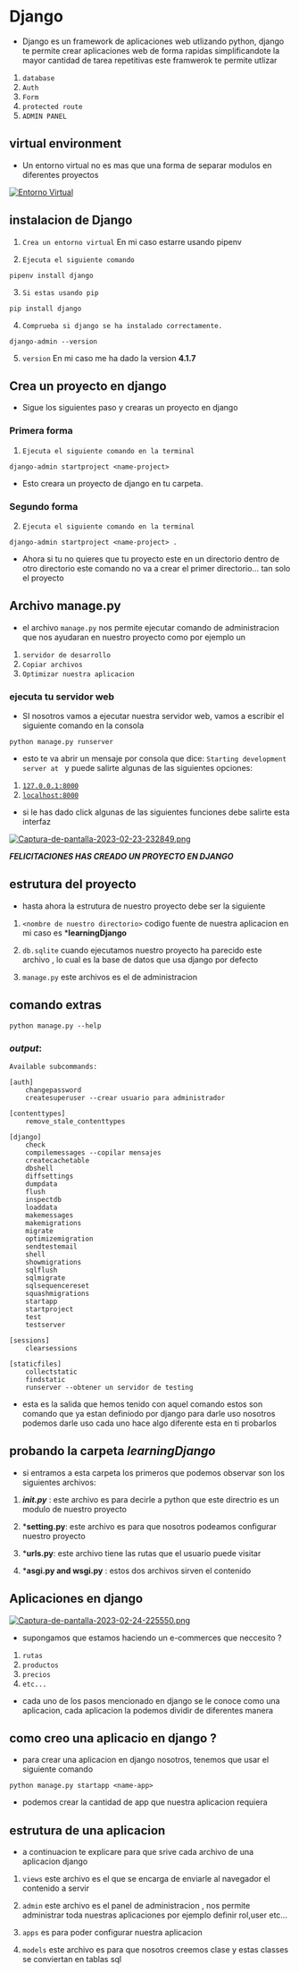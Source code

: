 # Django

- Django es un framework de aplicaciones web utlizando python, django te permite crear aplicaciones web de forma rapidas simplificandote la mayor cantidad de tarea repetitivas este framwerok te permite utlizar

1. `database`
2. `Auth`
3. `Form`
4. `protected route`
5. `ADMIN PANEL`

## virtual environment

- Un entorno virtual no es mas que una forma de separar modulos en diferentes proyectos

[![Entorno Virtual](https://i.postimg.cc/0ybL5w2Y/Captura-de-pantalla-2023-02-23-225531.png)](https://postimg.cc/87gytsvc)

## instalacion de Django

1. `Crea un entorno virtual` En mi caso estarre usando pipenv

2. `Ejecuta el siguiente comando`

```
pipenv install django
```

3. `Si estas usando pip`

```
pip install django
```

4. `Comprueba si django se ha instalado correctamente.`

```
django-admin --version
```

5. `version` En mi caso me ha dado la version **4.1.7**

## Crea un proyecto en django

- Sigue los siguientes paso y crearas un proyecto en django

### Primera forma

1. `Ejecuta el siguiente comando en la terminal`

```
django-admin startproject <name-project>
```

- Esto creara un proyecto de django en tu carpeta.

### Segundo forma

2. `Ejecuta el siguiente comando en la terminal`

```
django-admin startproject <name-project> .
```

- Ahora si tu no quieres que tu proyecto este en un directorio dentro de otro directorio este comando no va a crear el primer directorio... tan solo el proyecto

## Archivo manage.py

- el archivo `manage.py` nos permite ejecutar comando de administracion que nos ayudaran en nuestro proyecto como por ejemplo un

1. `servidor de desarrollo`
2. `Copiar archivos`
3. `Optimizar nuestra aplicacion`

### ejecuta tu servidor web

- SI nosotros vamos a ejecutar nuestra servidor web, vamos a escribir el siguiente comando en la consola

```
python manage.py runserver
```

- esto te va abrir un mensaje por consola que dice:
  `Starting development server at ` y puede salirte algunas de las siguientes opciones:

1. [`127.0.0.1:8000`](http://`127.0.0.1:8000)
2. [`localhost:8000`](`localhost:8000)

- si le has dado click algunas de las siguientes funciones debe salirte esta interfaz

[![Captura-de-pantalla-2023-02-23-232849.png](https://i.postimg.cc/JnpdNrp3/Captura-de-pantalla-2023-02-23-232849.png)](https://postimg.cc/LYZTRpKh)

**_FELICITACIONES HAS CREADO UN PROYECTO EN DJANGO_**

## estrutura del proyecto

- hasta ahora la estrutura de nuestro proyecto debe ser la siguiente

1. `<nombre de nuestro directorio>` codigo fuente de nuestra aplicacion en mi caso es ***learningDjango**

2. `db.sqlite` cuando ejecutamos nuestro proyecto ha parecido este archivo , lo cual es la base de datos que usa django por defecto

3. `manage.py` este archivos es el de administracion

## comando extras

```
python manage.py --help
```

### ***output***: 
```
Available subcommands:

[auth]
    changepassword
    createsuperuser --crear usuario para administrador

[contenttypes]
    remove_stale_contenttypes

[django]
    check
    compilemessages --copilar mensajes
    createcachetable
    dbshell
    diffsettings
    dumpdata
    flush
    inspectdb
    loaddata
    makemessages
    makemigrations
    migrate
    optimizemigration
    sendtestemail
    shell
    showmigrations
    sqlflush
    sqlmigrate
    sqlsequencereset
    squashmigrations
    startapp
    startproject
    test
    testserver

[sessions]
    clearsessions

[staticfiles]
    collectstatic
    findstatic
    runserver --obtener un servidor de testing
```

* esta es la salida que hemos tenido con aquel comando estos son comando que ya estan definiodo por django para darle uso nosotros podemos darle uso cada uno hace algo diferente esta en ti probarlos



## probando la carpeta ***learningDjango***

* si entramos a esta carpeta los primeros que podemos observar son los siguientes archivos: 

1. ***init.py*** : este archivo es para decirle a python que este directrio es un modulo de nuestro proyecto

2. ***setting.py**: este archivo es para que nosotros podeamos configurar nuestro proyecto

3. ***urls.py**: este archivo tiene las rutas que el usuario puede visitar

3. ***asgi.py and wsgi.py** : estos dos archivos sirven el contenido 


## Aplicaciones en django 

[![Captura-de-pantalla-2023-02-24-225550.png](https://i.postimg.cc/hvFspc2z/Captura-de-pantalla-2023-02-24-225550.png)](https://postimg.cc/qhL27VV4)

* supongamos que estamos haciendo un e-commerces que neccesito ?

1. `rutas`
2. `productos`
3. `precios`
3. `etc...`

* cada uno de los pasos mencionado en django se le conoce como una aplicacion, cada aplicacion la podemos dividir de diferentes manera


## como creo una aplicacio en django ?

* para crear una aplicacion en django nosotros, tenemos que usar el siguiente comando

````
python manage.py startapp <name-app>
````

* podemos crear la cantidad de app que nuestra aplicacion requiera


## estrutura de una aplicacion

* a continuacion te explicare para que srive cada archivo de una aplicacion django

1. `views` este archivo es el que se encarga de enviarle al navegador el contenido a servir

2. `admin` este archivo es el panel de administracion , nos permite administrar toda nuestras aplicaciones por ejemplo definir rol,user etc...

3. `apps` es para poder configurar nuestra aplicacion

4. `models` este archivo es para que nosotros creemos clase y estas classes se conviertan en tablas sql